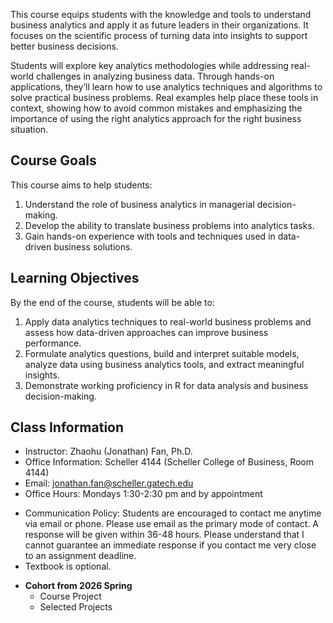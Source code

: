 This course equips students with the knowledge and tools to understand business analytics and apply it as future leaders in their organizations. It focuses on the scientific process of turning data into insights to support better business decisions.

Students will explore key analytics methodologies while addressing real-world challenges in analyzing business data. Through hands-on applications, they’ll learn how to use analytics techniques and algorithms to solve practical business problems. Real examples help place these tools in context, showing how to avoid common mistakes and emphasizing the importance of using the right analytics approach for the right business situation.

## Course Goals 
This course aims to help students:
  1. Understand the role of business analytics in managerial decision-making.
  2. Develop the ability to translate business problems into analytics tasks.
  3. Gain hands-on experience with tools and techniques used in data-driven business solutions.

## Learning Objectives
By the end of the course, students will be able to:
  1. Apply data analytics techniques to real-world business problems and assess how data-driven approaches can improve business performance.
  2. Formulate analytics questions, build and interpret suitable models, analyze data using business analytics tools, and extract meaningful insights.
  3. Demonstrate working proficiency in R for data analysis and business decision-making.


 <!----Course Goals --->
 <!----This course aims to help students:--->
 <!----Understand the role of business analytics in managerial decision-making.--->
 <!----Develop the ability to translate business problems into analytics tasks.--->
 <!----Gain hands-on experience with tools and techniques used in data-driven business solutions.--->

 <!----Learning Objectives--->
 <!----By the end of the course, students will be able to:--->
 <!----Select appropriate analytics models for specific business problems--->
 <!----Develop and fit analytics models using real-world data.--->
 <!----Interpret model outputs and apply them to support decision-making.--->
 <!----Use business analytics software and R to generate actionable insights.--->


## Class Information
* Instructor: Zhaohu (Jonathan) Fan, Ph.D.
* Office Information: Scheller 4144 (Scheller College of Business, Room 4144) 
* Email: jonathan.fan@scheller.gatech.edu
* Office Hours: Mondays 1:30-2:30 pm and by appointment

 
- Communication Policy: Students are encouraged to contact me anytime via email or phone. Please use email as the primary mode of contact.  A response will be given within 36-48 hours.  Please understand that I cannot guarantee an immediate response if you contact me very close to an assignment deadline. 
- Textbook is optional.


 * **Cohort from 2026 Spring**
    * Course Project
    * Selected Projects




